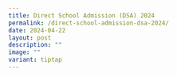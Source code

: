 ```yaml
---
title: Direct School Admission (DSA) 2024
permalink: /direct-school-admission-dsa-2024/
date: 2024-04-22
layout: post
description: ""
image: ""
variant: tiptap
---
```


